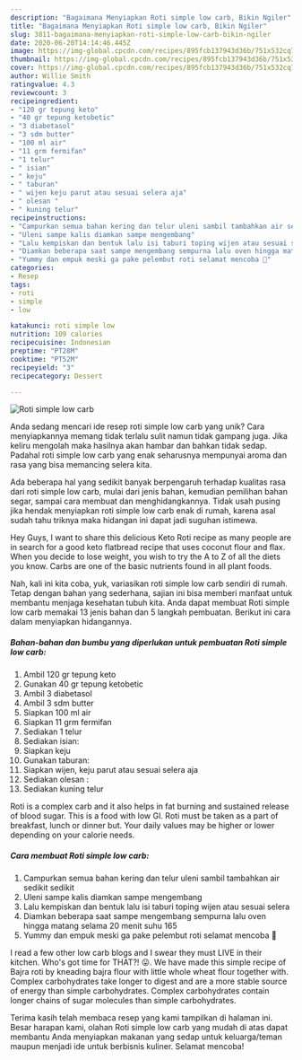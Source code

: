 ```yaml
---
description: "Bagaimana Menyiapkan Roti simple low carb, Bikin Ngiler"
title: "Bagaimana Menyiapkan Roti simple low carb, Bikin Ngiler"
slug: 3811-bagaimana-menyiapkan-roti-simple-low-carb-bikin-ngiler
date: 2020-06-20T14:14:46.445Z
image: https://img-global.cpcdn.com/recipes/895fcb137943d36b/751x532cq70/roti-simple-low-carb-foto-resep-utama.jpg
thumbnail: https://img-global.cpcdn.com/recipes/895fcb137943d36b/751x532cq70/roti-simple-low-carb-foto-resep-utama.jpg
cover: https://img-global.cpcdn.com/recipes/895fcb137943d36b/751x532cq70/roti-simple-low-carb-foto-resep-utama.jpg
author: Willie Smith
ratingvalue: 4.3
reviewcount: 3
recipeingredient:
- "120 gr tepung keto"
- "40 gr tepung ketobetic"
- "3 diabetasol"
- "3 sdm butter"
- "100 ml air"
- "11 grm fermifan"
- "1 telur"
- " isian"
- " keju"
- " taburan"
- " wijen keju parut atau sesuai selera aja"
- " olesan "
- " kuning telur"
recipeinstructions:
- "Campurkan semua bahan kering dan telur uleni sambil tambahkan air sedikit sedikit"
- "Uleni sampe kalis diamkan sampe mengembang"
- "Lalu kempiskan dan bentuk lalu isi taburi toping wijen atau sesuai selera"
- "Diamkan beberapa saat sampe mengembang sempurna lalu oven hingga matang selama 20 menit suhu 165"
- "Yummy dan empuk meski ga pake pelembut roti selamat mencoba 🙏"
categories:
- Resep
tags:
- roti
- simple
- low

katakunci: roti simple low 
nutrition: 109 calories
recipecuisine: Indonesian
preptime: "PT28M"
cooktime: "PT52M"
recipeyield: "3"
recipecategory: Dessert

---
```



![Roti simple low carb](https://img-global.cpcdn.com/recipes/895fcb137943d36b/751x532cq70/roti-simple-low-carb-foto-resep-utama.jpg)

Anda sedang mencari ide resep roti simple low carb yang unik? Cara menyiapkannya memang tidak terlalu sulit namun tidak gampang juga. Jika keliru mengolah maka hasilnya akan hambar dan bahkan tidak sedap. Padahal roti simple low carb yang enak seharusnya mempunyai aroma dan rasa yang bisa memancing selera kita.

Ada beberapa hal yang sedikit banyak berpengaruh terhadap kualitas rasa dari roti simple low carb, mulai dari jenis bahan, kemudian pemilihan bahan segar, sampai cara membuat dan menghidangkannya. Tidak usah pusing jika hendak menyiapkan roti simple low carb enak di rumah, karena asal sudah tahu triknya maka hidangan ini dapat jadi suguhan istimewa.

Hey Guys, I want to share this delicious Keto Roti recipe as many people are in search for a good keto flatbread recipe that uses coconut flour and flax. When you decide to lose weight, you wish to try the A to Z of all the diets you know. Carbs are one of the basic nutrients found in all plant foods.


Nah, kali ini kita coba, yuk, variasikan roti simple low carb sendiri di rumah. Tetap dengan bahan yang sederhana, sajian ini bisa memberi manfaat untuk membantu menjaga kesehatan tubuh kita. Anda dapat membuat Roti simple low carb memakai 13 jenis bahan dan 5 langkah pembuatan. Berikut ini cara dalam menyiapkan hidangannya.

<!--inarticleads1-->

##### Bahan-bahan dan bumbu yang diperlukan untuk pembuatan Roti simple low carb:

1. Ambil 120 gr tepung keto
1. Gunakan 40 gr tepung ketobetic
1. Ambil 3 diabetasol
1. Ambil 3 sdm butter
1. Siapkan 100 ml air
1. Siapkan 11 grm fermifan
1. Sediakan 1 telur
1. Sediakan  isian:
1. Siapkan  keju
1. Gunakan  taburan:
1. Siapkan  wijen, keju parut atau sesuai selera aja
1. Sediakan  olesan :
1. Sediakan  kuning telur


Roti is a complex carb and it also helps in fat burning and sustained release of blood sugar. This is a food with low GI. Roti must be taken as a part of breakfast, lunch or dinner but. Your daily values may be higher or lower depending on your calorie needs. 

<!--inarticleads2-->

##### Cara membuat Roti simple low carb:

1. Campurkan semua bahan kering dan telur uleni sambil tambahkan air sedikit sedikit
1. Uleni sampe kalis diamkan sampe mengembang
1. Lalu kempiskan dan bentuk lalu isi taburi toping wijen atau sesuai selera
1. Diamkan beberapa saat sampe mengembang sempurna lalu oven hingga matang selama 20 menit suhu 165
1. Yummy dan empuk meski ga pake pelembut roti selamat mencoba 🙏


I read a few other low carb blogs and I swear they must LIVE in their kitchen. Who&#39;s got time for THAT?! 😛. We have made this simple recipe of Bajra roti by kneading bajra flour with little whole wheat flour together with. Complex carbohydrates take longer to digest and are a more stable source of energy than simple carbohydrates. Complex carbohydrates contain longer chains of sugar molecules than simple carbohydrates. 

Terima kasih telah membaca resep yang kami tampilkan di halaman ini. Besar harapan kami, olahan Roti simple low carb yang mudah di atas dapat membantu Anda menyiapkan makanan yang sedap untuk keluarga/teman maupun menjadi ide untuk berbisnis kuliner. Selamat mencoba!

